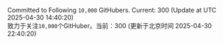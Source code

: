 Committed to Following `10,000` GitHubers. Current: <!-- FOLLOWING_COUNT -->300<!-- FOLLOWING_COUNT --> (Update at UTC <!-- LAST_UPDATED -->2025-04-30 14:40:20<!-- LAST_UPDATED -->)<br>
致力于关注`10,000`个GitHuber。当前：<!-- FOLLOWING_COUNT -->300<!-- FOLLOWING_COUNT --> (更新于北京时间 <!-- LAST_UPDATED_CST -->2025-04-30 22:40:20<!-- LAST_UPDATED_CST -->)
